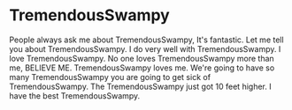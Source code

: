 # TremendousSwampy
People always ask me about TremendousSwampy, It's fantastic. Let me tell you about TremendousSwampy. I do very well with TremendousSwampy. I love TremendousSwampy. No one loves TremendousSwampy more than me, BELIEVE ME. TremendousSwampy loves me. We're going to have so many TremendousSwampy you are going to get sick of TremendousSwampy. The TremendousSwampy just got 10 feet higher. I have the best TremendousSwampy.
